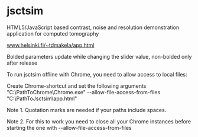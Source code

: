 jsctsim
=======

HTML5/JavaScript based contrast, noise and resolution demonstration application for computed tomography

www.helsinki.fi/~tdmakela/app.html

Bolded parameters update while changing the slider value, non-bolded only after release

To run jsctsim offline with Chrome, you need to allow access to local files:

Create Chrome-shortcut and set the following arguments
  "C:\PathToChrome\Chrome.exe" --allow-file-access-from-files "C:\PathToJsctsim\app.html"
  
Note 1. Quotation marks are needed if your paths include spaces.

Note 2. For this to work you need to close all your Chrome instances before starting the one with --allow-file-access-from-files

